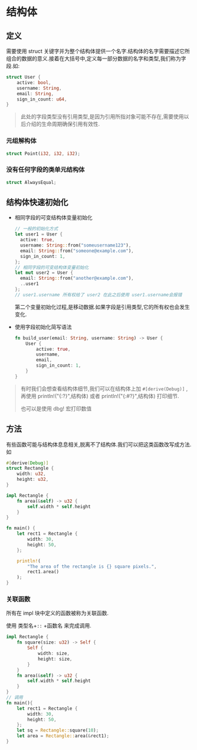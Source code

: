 # 结构体

## 定义

需要使用 struct 关键字并为整个结构体提供一个名字.结构体的名字需要描述它所组合的数据的意义.接着在大括号中,定义每一部分数据的名字和类型,我们称为字段.如:

```rust
struct User {
    active: bool,
    username: String,
    email: String,
    sign_in_count: u64,
}
```

> 此处的字段类型没有引用类型,是因为引用所指对象可能不存在,需要使用以后介绍的生命周期确保引用有效性.

### 元组解构体

```rust
struct Point(i32, i32, i32);
```

### 没有任何字段的类单元结构体

```rust
struct AlwaysEqual;
```

## 结构体快速初始化

- 相同字段的可变结构体变量初始化

  ```rust
  // 一般的初始化方式
  let user1 = User {
    active: true,
    username: String::from("someusername123"),
    email: String::from("someone@example.com"),
    sign_in_count: 1,
  };
  // 相同字段的可变结构体变量初始化
  let mut user2 = User {
    email: String::from("another@example.com"),
    ..user1
  };
  // user1.username 所有权给了 user2 在此之后使用 user1.username会报错
  ```

  第二个变量初始化过程,是移动数据.如果字段是引用类型,它的所有权也会发生变化.

- 使用字段初始化简写语法

  ```rust
  fn build_user(email: String, username: String) -> User {
      User {
          active: true,
          username,
          email,
          sign_in_count: 1,
      }
  }
  ```

> 有时我们会想查看结构体细节,我们可以在结构体上加 `#[derive(Debug)]` , 再使用 println!("{:?}",结构体) 或者 println!("{:#?}",结构体) 打印细节.
>
> 也可以是使用 dbg! 宏打印数值

## 方法

有些函数可能与结构体息息相关,脱离不了结构体.我们可以把这类函数改写成方法.如

```rust
#[derive(Debug)]
struct Rectangle {
    width: u32,
    height: u32,
}

impl Rectangle {
    fn area(&self) -> u32 {
        self.width * self.height
    }
}

fn main() {
    let rect1 = Rectangle {
        width: 30,
        height: 50,
    };

    println!(
        "The area of the rectangle is {} square pixels.",
        rect1.area()
    );
}
```

### 关联函数

所有在 impl 块中定义的函数被称为关联函数.

使用 类型名+`::` +函数名 来完成调用.

```rust
impl Rectangle {
    fn square(size: u32) -> Self {
        Self {
            width: size,
            height: size,
        }
    }
    fn area(&self) -> u32 {
        self.width * self.height
    }
}
// 调用
fn main(){
    let rect1 = Rectangle {
        width: 30,
        height: 50,
    };
    let sq = Rectangle::square(10);
    let area = Rectangle::area(&rect1);
}
```
